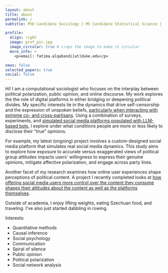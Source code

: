 ```yaml
---
layout: about
title: about
permalink: /
subtitle: PhD Candidate Sociology | MS Candidate Statistical Science | Computational Social Scientist

profile:
  align: right
  image: prof_pic.jpg
  image_circular: true # crops the image to make it circular
  more_info: >
    <p>email: fatima.alqabandi[at]duke.edu</p>

news: false 
selected_papers: true 
social: false 
---
```


Hi! I am a computational sociologist who focuses on the interplay between political polarization, public opinion, and online discourse. My work explores the the role of digital platforms in either bridging or deepening political divides. My specific interests lie in the dynamics that drive self-censorship and the expression of unspoken beliefs, [particularly when interacting with extreme co- and cross-partisans](https://osf.io/preprints/socarxiv/qpmce). Using a combination of surveys, experiments, and [simulated social media platforms populated with LLM-based bots](https://osf.io/preprints/socarxiv/ucfbk), I explore under what conditions people are more or less likely to disclose their "true" opinions. 

For example, my latest (ongoing) project involves a custom-designed social media platform that simulates real social media dynamics. This study aims to explore how exposure to accurate versus exaggerated views of political group attitudes impacts users' willingness to express their genuine opinions, mitigate affective polarization, and engage across party lines.

Another facet of my research examines how online user experiences shape perceptions of political content. A project I recently completed looks at [how offering social media users more control over the content they consume shapes their attitudes about the content as well as the platforms themselves](https://osf.io/ubyac). 

Outside of academia, I enjoy lifting weights, eating Szechuan food, and traveling. I've also just started dabbling in rowing. 


Interests:
- Quantitative methods
- Causal inference
- Social psychology
- Communication
- Spiral of silence
- Public opinion
- Political polarization
- Social network analysis

